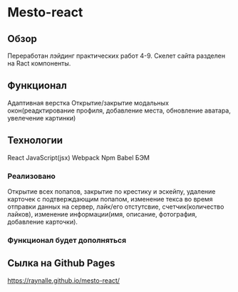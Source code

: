 # Mesto-react
## Обзор
Переработан лэйдинг практических работ 4-9. Скелет сайта разделен на Ract компоненты.

## Функционал
Адаптивная верстка
Открытие/закрытие модальных окон(реадктирование профиля, добавление места, обновление аватара, увелечение картинки)

## Технологии
React
JavaScript(jsx)
Webpack
Npm
Babel
БЭМ

### Реализовано
Открытие всех попапов, закрытие по крестику и эскейпу, удаление карточек с подтверждающим попапом, изменение текса во время отправки данных на сервер, 
лайк/его отстутсвие, счетчик(количество лайков), изменение информации(имя, описание, фотография, добавление карточки).

### Функционал будет дополняться

## Сылка на Github Pages

https://raynalle.github.io/mesto-react/